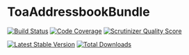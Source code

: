 ToaAddressbookBundle
====================
[build]: http://travis-ci.org/toaotc/ToaAddressbookBundle
[package]: https://packagist.org/packages/toa/addressbook-bundle

[![Build Status](https://secure.travis-ci.org/toaotc/ToaAddressbookBundle.png?branch=master)][build]
[![Code Coverage](https://scrutinizer-ci.com/g/toaotc/ToaAddressbookBundle/badges/coverage.png?s=88175b063dfbe61d263fd6c1edcd87db46753cc8)](https://scrutinizer-ci.com/g/toaotc/ToaAddressbookBundle/)
[![Scrutinizer Quality Score](https://scrutinizer-ci.com/g/toaotc/ToaAddressbookBundle/badges/quality-score.png?s=5b36673e5605b64f457097ffd998b498d074ccbb)](https://scrutinizer-ci.com/g/toaotc/ToaAddressbookBundle/)


[![Latest Stable Version](https://poser.pugx.org/toa/addressbook-bundle/v/stable.png "Latest Stable Version")][package]
[![Total Downloads](https://poser.pugx.org/toa/addressbook-bundle/downloads.png "Total Downloads")][package]
